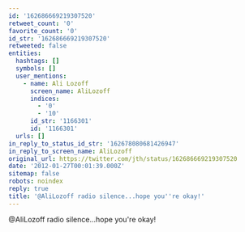 ```yaml
---
id: '162686669219307520'
retweet_count: '0'
favorite_count: '0'
id_str: '162686669219307520'
retweeted: false
entities:
  hashtags: []
  symbols: []
  user_mentions:
    - name: Ali Lozoff
      screen_name: AliLozoff
      indices:
        - '0'
        - '10'
      id_str: '1166301'
      id: '1166301'
  urls: []
in_reply_to_status_id_str: '162678080681426947'
in_reply_to_screen_name: AliLozoff
original_url: https://twitter.com/jth/status/162686669219307520
date: '2012-01-27T00:01:39.000Z'
sitemap: false
robots: noindex
reply: true
title: '@AliLozoff radio silence...hope you''re okay!'
---
```


@AliLozoff radio silence...hope you're okay!